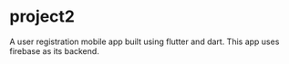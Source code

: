 # project2
A user registration mobile app built using flutter and dart. This app uses firebase as its backend.
